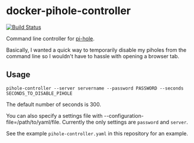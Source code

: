 # docker-pihole-controller

[![Build Status](https://img.shields.io/endpoint.svg?url=https%3A%2F%2Factions-badge.atrox.dev%2Funixorn%2Fdocker-pihole-controller%2Fbadge&style=plastic)](https://actions-badge.atrox.dev/unixorn/docker-pihole-controller/goto)

Command line controller for [pi-hole](https://pi-hole.net/).

Basically, I wanted a quick way to temporarily disable my piholes from the command line so I wouldn't have to hassle with opening a browser tab.

## Usage

`pihole-controller --server servername --password PASSWORD --seconds SECONDS_TO_DISABLE_PIHOLE`

The default number of seconds is 300.

You can also specify a settings file with --configuration-file=/path/to/yaml/file. Currently the only settings are `password` and `server`.

See the example `pihole-controller.yaml` in this repository for an example.
